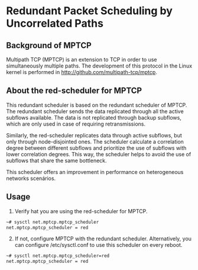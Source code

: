 # Redundant Packet Scheduling  by Uncorrelated Paths

## Background of MPTCP

Multipath TCP (MPTCP) is an extension to TCP in order to use simultaneously multiple paths. The development of this protocol in the Linux kernel is performed in http://github.com/multipath-tcp/mptcp.

## About the red-scheduler for MPTCP

This redundant scheduler is based on the redundant scheduler of MPTCP. The redundant scheduler sends the data replicated through all the active subflows available. The data is not replicated through backup subflows, which are only used in case of requiring retransmissions.

 Similarly, the red-scheduler replicates data through active subflows, but only through node-disjointed ones. The scheduler calculate a correlation degree between different subflows and prioritize the use of subflows with lower correlation degrees. This way, the scheduler helps to avoid the use of subflows that share the same bottleneck.

This scheduler offers  an improvement in performance on heterogeneous networks scenários.

## Usage

1. Verify hat you are using the red-scheduler for MPTCP.

```bash
~# sysctl net.mptcp.mptcp_scheduler  
net.mptcp.mptcp_scheduler = red
```

2. If not, configure MPTCP with the redundant scheduler. Alternatively, you can configure /etc/sysctl.conf to use this scheduler on every reboot.

```bash
~# sysctl net.mptcp.mptcp_scheduler=red  
net.mptcp.mptcp_scheduler = red
```